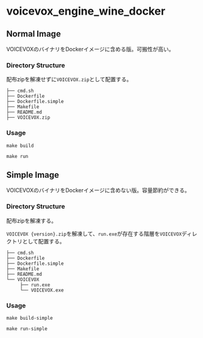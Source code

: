 # voicevox_engine_wine_docker

## Normal Image
VOICEVOXのバイナリをDockerイメージに含める版。可搬性が高い。

### Directory Structure
配布zipを解凍せずに`VOICEVOX.zip`として配置する。

```
├── cmd.sh
├── Dockerfile
├── Dockerfile.simple
├── Makefile
├── README.md
├── VOICEVOX.zip
```

### Usage

```shell
make build

make run
```


## Simple Image
VOICEVOXのバイナリをDockerイメージに含めない版。容量節約ができる。

### Directory Structure
配布zipを解凍する。

`VOICEVOX {version}.zip`を解凍して、`run.exe`が存在する階層を`VOICEVOX`ディレクトリとして配置する。

```
├── cmd.sh
├── Dockerfile
├── Dockerfile.simple
├── Makefile
├── README.md
└── VOICEVOX
     ├── run.exe
     └── VOICEVOX.exe
```

### Usage

```shell
make build-simple

make run-simple
```
